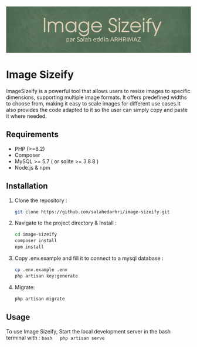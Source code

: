 <p align="center"><a href="https://www.linkedin.com/in/salaheddinarhrimaz" target="_blank"><img src="https://github.com/salahedarhri/image-sizeify/blob/main/IS%20banner.jpg" width="800" alt="IS Logo"></a></p>

# Image Sizeify

ImageSizeify is a powerful tool that allows users to resize images to specific dimensions, supporting multiple image formats. It offers predefined widths to choose from, making it easy to scale images for different use cases.It also provides the code adapted to it so the user can simply copy and paste it where needed.
 
## Requirements

- PHP (>=8.2)
- Composer
- MySQL >= 5.7 ( or sqlite >= 3.8.8 )
- Node.js & npm 

## Installation

1. Clone the repository :
    ```bash
    git clone https://github.com/salahedarhri/image-sizeify.git
    ```

2. Navigate to the project directory & Install :
    ```bash
    cd image-sizeify
    composer install
    npm install
    ```
    
4. Copy .env.example and fill it to connect to a mysql database :
    ```bash
    cp .env.example .env
    php artisan key:generate
    ```

5. Migrate:
    ```bash
    php artisan migrate
    ```

## Usage

To use Image Sizeify, Start the local development server in the bash terminal with :
    ```bash  
    php artisan serve 
    ```


